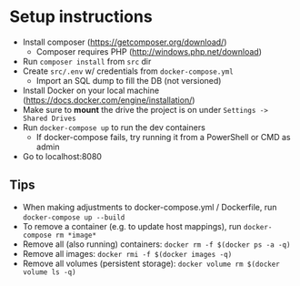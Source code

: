 # Setup instructions

* Install composer (https://getcomposer.org/download/)
  * Composer requires PHP (http://windows.php.net/download)
* Run `composer install` from `src` dir
* Create `src/.env` w/ credentials from `docker-compose.yml`
  * Import an SQL dump  to fill the DB (not versioned)
* Install Docker on your local machine (https://docs.docker.com/engine/installation/)
* Make sure to **mount** the drive the project is on under `Settings -> Shared Drives`
* Run `docker-compose up` to run the dev containers
  * If docker-compose fails, try running it from a PowerShell or CMD as admin
* Go to localhost:8080

## Tips
* When making adjustments to docker-compose.yml / Dockerfile, run `docker-compose up --build`
* To remove a container (e.g. to update host mappings), run `docker-compose rm *image*`
* Remove all (also running) containers: `docker rm -f $(docker ps -a -q)`
* Remove all images: `docker rmi -f $(docker images -q)`
* Remove all volumes (persistent storage): `docker volume rm $(docker volume ls -q)`